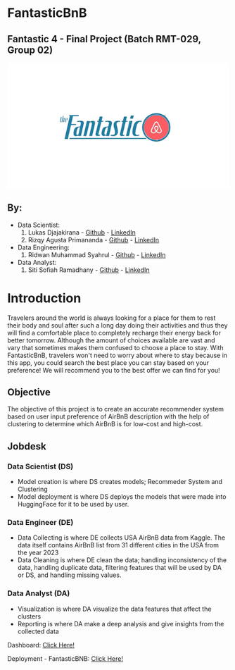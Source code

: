 # FantasticBnB
## Fantastic 4 - Final Project (Batch RMT-029, Group 02)

![logo](https://github.com/FTDS-assignment-bay/p2-final-project-fantastic-four/blob/main/f4_logo.png)

## By:
- Data Scientist:
    1. Lukas Djajakirana - [Github](https://github.com/lukasadk) - [LinkedIn](https://www.linkedin.com/in/lukas-adiwijaya-djajakirana-66b20720a/)
    2. Rizqy Agusta Primananda - [Github](https://github.com/rizqyagusta) - [LinkedIn](https://www.linkedin.com/in/rizqy-agusta-primananda-968a70141/)
- Data Engineering:
    1. Ridwan Muhammad Syahrul - [Github](https://github.com/RidwanMSyahrul) - [LinkedIn](https://www.linkedin.com/in/ridwan-muhammad-syahrul-4419ba300/)
- Data Analyst:
    1. Siti Sofiah Ramadhany - [Github](https://github.com/sofiahra) - [LinkedIn](https://www.linkedin.com/in/sofiah-ramadhany-85980a2aa/)

# Introduction
Travelers around the world is always looking for a place for them to rest their body and soul after such a long day doing their activities and thus they will find a comfortable place to completely recharge their energy back for better tomorrow. Although the amount of choices available are vast and vary that sometimes makes them confused to choose a place to stay. With FantasticBnB, travelers won't need to worry about where to stay because in this app, you could search the best place you can stay based on your preference! We will recommend you to the best offer we can find for you!

## Objective
The objective of this project is to create an accurate recommender system based on user input preference of AirBnB description with the help of clustering to determine which AirBnB is for low-cost and high-cost.


## Jobdesk
### Data Scientist (DS)
- Model creation is where DS creates models; Recommeder System and Clustering
- Model deployment is where DS deploys the models that were made into HuggingFace for it to be used by user.

### Data Engineer (DE)
- Data Collecting is where DE collects USA AirBnB data from Kaggle. The data itself contains AirBnB list from 31 different cities in the USA from the year 2023
- Data Cleaning is where DE clean the data; handling inconsistency of the data, handling duplicate data, filtering features that will be used by DA or DS, and handling missing values.

### Data Analyst (DA)
- Visualization is where DA visualize the data features that affect the clusters
- Reporting is where DA make a deep analysis and give insights from the collected data

Dashboard: [Click Here!](https://lookerstudio.google.com/reporting/10246f2e-ef11-4fb1-bd99-9dfefe9a0d69)

Deployment - FantasticBNB: [Click Here!](huggingface.co/spaces/ragprim/FantasticBNB)
